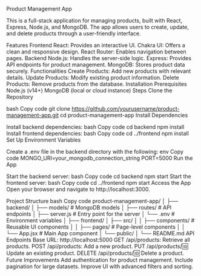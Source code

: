 Product Management App

This is a full-stack application for managing products, built with React, Express, Node.js, and MongoDB. The app allows users to create, update, and delete products through a user-friendly interface.

Features
Frontend
React: Provides an interactive UI.
Chakra UI: Offers a clean and responsive design.
React Router: Enables navigation between pages.
Backend
Node.js: Handles the server-side logic.
Express: Provides API endpoints for product management.
MongoDB: Stores product data securely.
Functionalities
Create Products: Add new products with relevant details.
Update Products: Modify existing product information.
Delete Products: Remove products from the database.
Installation
Prerequisites
Node.js (v14+)
MongoDB (local or cloud instance)
Steps
Clone the Repository

bash
Copy code
git clone https://github.com/yourusername/product-management-app.git
cd product-management-app
Install Dependencies

Install backend dependencies:
bash
Copy code
cd backend
npm install
Install frontend dependencies:
bash
Copy code
cd ../frontend
npm install
Set Up Environment Variables

Create a .env file in the backend directory with the following:
env
Copy code
MONGO_URI=your_mongodb_connection_string
PORT=5000
Run the App

Start the backend server:
bash
Copy code
cd backend
npm start
Start the frontend server:
bash
Copy code
cd ../frontend
npm start
Access the App Open your browser and navigate to http://localhost:3000.

Project Structure
bash
Copy code
product-management-app/
│
├── backend/
│   ├── models/          # MongoDB models
│   ├── routes/          # API endpoints
│   ├── server.js        # Entry point for the server
│   └── .env             # Environment variables
│
├── frontend/
│   ├── src/
│   │   ├── components/  # Reusable UI components
│   │   ├── pages/       # Page-level components
│   │   └── App.jsx      # Main App component
│   └── public/
│
└── README.md
API Endpoints
Base URL: http://localhost:5000
GET /api/products: Retrieve all products.
POST /api/products: Add a new product.
PUT /api/products/:id: Update an existing product.
DELETE /api/products/:id: Delete a product.
Future Improvements
Add authentication for product management.
Include pagination for large datasets.
Improve UI with advanced filters and sorting.
